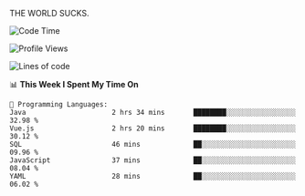 THE WORLD SUCKS.

<!--START_SECTION:waka-->
![Code Time](http://img.shields.io/badge/Code%20Time-1%2C183%20hrs%2057%20mins-blue)

![Profile Views](http://img.shields.io/badge/Profile%20Views-0-blue)

![Lines of code](https://img.shields.io/badge/From%20Hello%20World%20I%27ve%20Written-1.6%20million%20lines%20of%20code-blue)

📊 **This Week I Spent My Time On** 

```text
💬 Programming Languages: 
Java                     2 hrs 34 mins       ████████░░░░░░░░░░░░░░░░░   32.98 % 
Vue.js                   2 hrs 20 mins       ████████░░░░░░░░░░░░░░░░░   30.12 % 
SQL                      46 mins             ██░░░░░░░░░░░░░░░░░░░░░░░   09.96 % 
JavaScript               37 mins             ██░░░░░░░░░░░░░░░░░░░░░░░   08.04 % 
YAML                     28 mins             ██░░░░░░░░░░░░░░░░░░░░░░░   06.02 % 
```


<!--END_SECTION:waka-->
